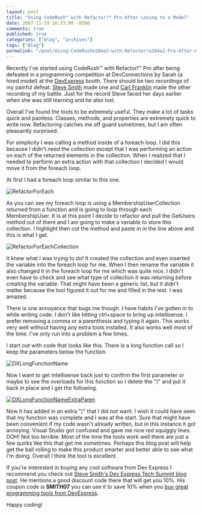```yaml
---
layout: post
title: "Using CodeRush™ with Refactor!™ Pro After Losing to a Model"
date: 2007-11-29 16:53:00 -0500
comments: true
published: true
categories: ["blog", "archives"]
tags: ["Blog"]
permalink: "/post/Using-CodeRushe284a2-with-Refactor!e284a2-Pro-After-Losing-to-a-Model/"
---
```

<!-- more -->



<p>Recently I've started using CodeRush&trade; with Refactor!&trade; Pro after being defeated in a programming competition at DevConnections by Sarah (a hired model) at the <a href="http://www.devexpress.com/" target="_blank">DevExpress</a> booth. There should be two recordings of my painful defeat. <a href="http://aspadvice.com/blogs/ssmith/" target="_blank">Steve Smith</a> made one and <a href="http://www.intellectualhedonism.com/" target="_blank">Carl Franklin</a> made the other recording of my battle. Just for the record Steve faced her days earlier when she was still learning and he also lost.</p>
<p>Overall I've found the tools to be extremely useful. They make a lot of tasks quick and painless. Classes, methods, and properties are extremely quick to write now. Refactoring catches me off guard sometimes, but I am often pleasantly surprised.</p>
<p>For simplicity I was calling a method inside of a foreach loop. I did this because I didn't need the collection except that I was performing an action on each of the returned elements in the collection. When I realized that I needed to perform an extra action with that collection I decided I would move it from the foreach loop.</p>
<p>At first I had a foreach loop similar to this one.</p>
<p><img src="http://static.flickr.com/2232/2073316451_2192c2e7d5.jpg" border="0" alt="RefactorForEach" /></p>
<p>As you can see my foreach loop is using a MembershipUserCollection returned from a function and is going to loop through each MembershipUser. It is at this point I decide to refactor and pull the GetUsers method out of there and I am going to make a variable to store this collection. I highlight then cut the method and paste in in the line above and this is what I get.</p>
<p><img src="http://static.flickr.com/2391/2074108176_d1bd921e78.jpg" border="0" alt="RefactorForEachCollection" /></p>
<p>It knew what I was trying to do! It created the collection and even inserted the variable into the foreach loop for me. When I then rename the variable it also changed it in the foreach loop for me which was quite nice. I didn't even have to check and see what type of collection it was returning before creating the variable. That might have been a generic list, but it didn't matter because the tool figured it out for me and filled in the rest. I was amazed.</p>
<p>There is one annoyance that bugs me though. I have habits I've gotten in to while writing code. I don't like hitting ctrl+space to bring up intellisense. I prefer removing a comma or a parenthesis and typing it again. This works very well without having any extra tools installed. It also works well most of the time. I've only run into a problem a few times.</p>
<p>I start out with code that looks like this. There is a long function call so I keep the parameters below the function.</p>
<p><img src="http://static.flickr.com/2011/2073367585_bd55944b1d.jpg" border="0" alt="DXLongFunctionName" /></p>
<p>Now I want to get intellisense back just to confirm the first parameter or maybe to see the overloads for this function so I delete the "(" and put it back in place and I get the following.</p>
<p><a title="DXLongFunctionNameExtraParen" href="http://www.flickr.com/photos/67369333@N00/2073367633/"><img src="http://static.flickr.com/2336/2073367633_3db96280ff.jpg" border="0" alt="DXLongFunctionNameExtraParen" /></a></p>
<p>Now it has added in an extra ")" that I did not want. I wish it could have seen that my function was complete and I was at the start. Sure that might have been convenient if my code wasn't already written, but in this instance it got annoying. Visual Studio got confused and gave me nice red squiggly lines. DOH! Not too terrible. Most of the time the tools work well there are just a few quirks like this that get me sometimes. Perhaps this blog post will help get the ball rolling to make this product smarter and better able to see what I'm doing. Overall I think the tool is excellent.</p>
<p>If you're interested in buying any cool software from Dev Express I recommend you check out <a href="http://aspadvice.com/blogs/ssmith/archive/2007/11/04/DevExpress-TechSummit.aspx" target="_blank">Steve Smith's Dev Express Tech Summit blog post</a>. He mentions a good discount code there that will get you 10%. His coupon code is <strong>SMITH07</strong> you can use it to save 10% when you <a href="https://www.devexpress.com/ClientCenter/Order/Default.aspx?group=.NET" target="_blank">buy great programming tools from DevExpress</a>.</p>
<p>Happy coding!</p>
